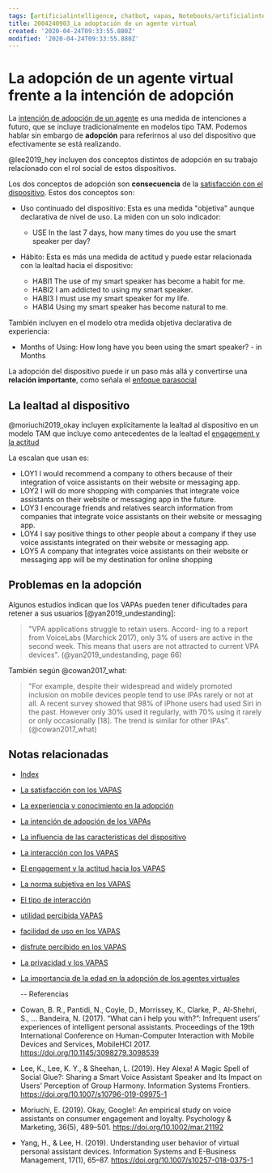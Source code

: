 ```yaml
---
tags: [artificialintelligence, chatbot, vapas, Notebooks/artificialintelligence, virtualagents, adoption, loyalty]
title: 2004240903_La adoptación de un agente virtual
created: '2020-04-24T09:33:55.880Z'
modified: '2020-04-24T09:33:55.880Z'
---
```


# La adopción de un agente virtual frente a la intención de adopción

La [intención de adopción de un agente](2004060832_intencion_adopcion_agente_virtual.md) es una medida de intenciones a futuro, que se incluye tradicionalmente en modelos tipo TAM. Podemos hablar sin embargo de **adopción** para referirnos al uso del dispositivo que efectivamente se está realizando.

@lee2019_hey incluyen dos conceptos distintos de adopción en su trabajo relacionado con el rol social de estos dispositivos. 

Los dos conceptos de adopción son **consecuencia** de la [satisfacción con el dispositivo](2004240815_satisfaccion_vapas.md). Estos dos conceptos son:

- Uso continuado del dispositivo: Esta es una medida "objetiva" aunque declarativa de nivel de uso. La miden con un solo indicador: 
  - USE In the last 7 days, how many times do you use the smart speaker per day? 

- Hábito: Esta es más una medida de actitud y puede estar relacionada con la lealtad hacia el dispositivo:
  - HABI1 The use of my smart speaker has become a habit for me.
  - HABI2 I am addicted to using my smart speaker.
  - HABI3 I must use my smart speaker for my life. 
  - HABI4 Using my smart speaker has become natural to me.

También incluyen en el modelo otra medida objetiva declarativa de experiencia:

- Months of Using: How long have you been using the smart speaker? - in Months

La adopción del dispositivo puede ir un paso más allá y convertirse una **relación importante**, como señala el [enfoque parasocial](2004160935_relacion_con_vapas.md) 


## La lealtad al dispositivo

@moriuchi2019_okay incluyen explícitamente la lealtad al dispositivo en un modelo TAM que incluye como antecedentes de la lealtad el [engagement y la actitud](2004251206_engagement_vapas.md)

La escalan que usan es:
- LOY1 I would recommend a company to others because of their integration of voice assistants on their website or messaging app.
- LOY2 I will do more shopping with companies that integrate voice assistants on their website or messaging app in the future. 
- LOY3 I encourage friends and relatives search information from companies that integrate voice assistants on their website or messaging app.
- LOY4 I say positive things to other people about a company if they use voice assistants integrated on their website or messaging app. 
- LOY5 A company that integrates voice assistants on their website or messaging app will be my destination for online shopping 

## Problemas en la adopción

Algunos estudios indican que los VAPAs pueden tener dificultades para retener a sus usuarios [@yan2019_undestanding]:

> "VPA applications struggle to retain users. Accord- ing to a report from VoiceLabs (Marchick 2017), only 3% of users are active in the second week. This means that users are not attracted to current VPA devices". (@yan2019_undestanding, page 66)

También según @cowan2017_what:

> "For example, despite their widespread and widely promoted inclusion on mobile devices people tend to use IPAs rarely or not at all. A recent survey showed that 98% of iPhone users had used Siri in the past. However only 30% used it regularly, with 70% using it rarely or only occasionally [18]. The trend is similar for other IPAs". (@cowan2017_what)

## Notas relacionadas

- [Index](_2003101705_index.md)
- [La satisfacción con los VAPAS](2004240815_satisfaccion_vapas.md)
- [La experiencia y conocimiento en la adopción](2004150915_aceptacion_VAPA_experiencia_conocimiento.md)
- [La intención de adopción de los VAPAs](2004060832_intencion_adopcion_agente_virtual.md)
- [La influencia de las características del dispositivo](2004170922_caracteristicasVAPA.md)
- [La interacción con los VAPAS](2004210737_lainteraccionconlosvapas.md)
- [El engagement y la actitud hacia los VAPAS](2004251206_engagement_vapas.md)
- [La norma subjetiva en los VAPAS](2004251156_normasubjetiva_asistentesvirtuales.md)
- [El tipo de interacción](2004240955_tipos_interaccion_vapas.md)
- [utilidad percibida VAPAS](2004060840_utilidad_percibidad_agentesvirtuales.md) 
- [facilidad de uso en los VAPAS](2004060853_facilidad_uso_agentes_virtuales.md)
- [disfrute percibido en los VAPAS](2004060858_disfrute_percibido_agentes_virtuales.md)
- [La privacidad y los VAPAS](2004170957_laprivacidadylosVAPAS.md)
- [La importancia de la edad en la adopción de los agentes virtuales](2004140714_aceptacionVAPASsegunedad.md)

  --
Referencias

- Cowan, B. R., Pantidi, N., Coyle, D., Morrissey, K., Clarke, P., Al-Shehri, S., … Bandeira, N. (2017). “What can i help you with?”: Infrequent users’ experiences of intelligent personal assistants. Proceedings of the 19th International Conference on Human-Computer Interaction with Mobile Devices and Services, MobileHCI 2017. https://doi.org/10.1145/3098279.3098539
- Lee, K., Lee, K. Y., & Sheehan, L. (2019). Hey Alexa! A Magic Spell of Social Glue?: Sharing a Smart Voice Assistant Speaker and Its Impact on Users’ Perception of Group Harmony. Information Systems Frontiers. https://doi.org/10.1007/s10796-019-09975-1
- Moriuchi, E. (2019). Okay, Google!: An empirical study on voice assistants on consumer engagement and loyalty. Psychology & Marketing, 36(5), 489–501. https://doi.org/10.1002/mar.21192
- Yang, H., & Lee, H. (2019). Understanding user behavior of virtual personal assistant devices. Information Systems and E-Business Management, 17(1), 65–87. https://doi.org/10.1007/s10257-018-0375-1